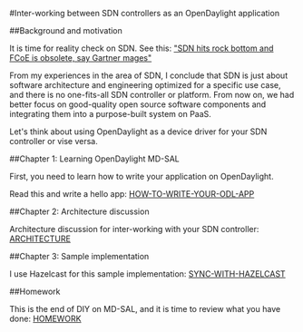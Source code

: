 #Inter-working between SDN controllers as an OpenDaylight application

##Background and motivation

It is time for reality check on SDN. See this: ["SDN hits rock bottom and FCoE is obsolete, say Gartner mages"](http://www.theregister.co.uk/2015/07/29/sdn_enthusiasm_dives_says_gartner/)

From my experiences in the area of SDN, I conclude that SDN is just about software architecture and engineering optimized for a specific use case, and there is no one-fits-all SDN controller or platform. From now on, we had better focus on good-quality open source software components and integrating them into a purpose-built system on PaaS.

Let's think about using OpenDaylight as a device driver for your SDN controller or vise versa.

##Chapter 1: Learning OpenDaylight MD-SAL

First, you need to learn how to write your application on OpenDaylight.

Read this and write a hello app: [HOW-TO-WRITE-YOUR-ODL-APP](./doc/CHAPTER1.md)

##Chapter 2: Architecture discussion

Architecture discussion for inter-working with your SDN controller: [ARCHITECTURE](./doc/CHAPTER2.md)

##Chapter 3: Sample implementation

I use Hazelcast for this sample implementation: [SYNC-WITH-HAZELCAST](./doc/CHAPTER3.md)

##Homework

This is the end of DIY on MD-SAL, and it is time to review what you have done: [HOMEWORK](./doc/HOMEWORK.md)

